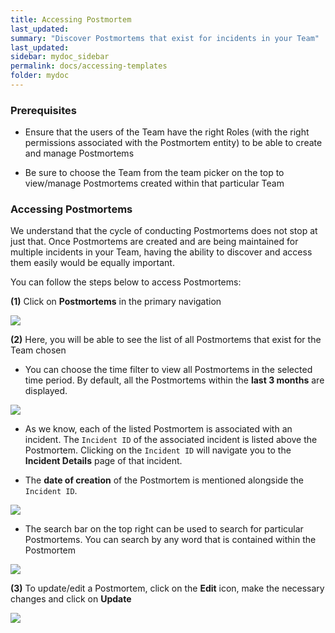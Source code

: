 ```yaml
---
title: Accessing Postmortem
last_updated:
summary: "Discover Postmortems that exist for incidents in your Team"
last_updated:
sidebar: mydoc_sidebar
permalink: docs/accessing-templates
folder: mydoc
---
```


### Prerequisites

- Ensure that the users of the Team have the right Roles (with the right permissions associated with the Postmortem entity) to be able to create and manage Postmortems

- Be sure to choose the Team from the team picker on the top to view/manage Postmortems created within that particular Team

### Accessing Postmortems

We understand that the cycle of conducting Postmortems does not stop at just that. Once Postmortems are created and are being maintained for multiple incidents in your Team, having the ability to discover and access them easily would be equally important.

You can follow the steps below to access Postmortems:

**(1)** Click on **Postmortems** in the primary navigation

![](images/postmortem_new_5.png)

**(2)** Here, you will be able to see the list of all Postmortems that exist for the Team chosen

- You can choose the time filter to view all Postmortems in the selected time period. By default, all the Postmortems within the **last 3 months** are displayed.

![](images/postmortem_new_6.png)

- As we know, each of the listed Postmortem is associated with an incident. The `Incident ID` of the associated incident is listed above the Postmortem. Clicking on the `Incident ID` will navigate you to the **Incident Details** page of that incident.

- The **date of creation** of the Postmortem is mentioned alongside the `Incident ID`.

![](images/postmortem_new_7.png)

- The search bar on the top right can be used to search for particular Postmortems. You can search by any word that is contained within the Postmortem

![](images/postmortem_new_8.png)

**(3)** To update/edit a Postmortem, click on the **Edit** icon, make the necessary changes and click on **Update**

![](images/postmortem_new_4.png)